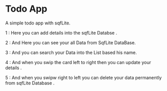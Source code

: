 # Todo App
A simple todo app with sqfLite.

1 : Here you can add details into the sqfLite Databse . 

2 : And Here you can see your all Data from SqfLite DataBase.

3 : And you can search your Data into the List based his name.

4 : And when you swip the card left to right then you can update your details .

5 : And when you swipw right to left you can delete your data permanently from sqfLite Database .

